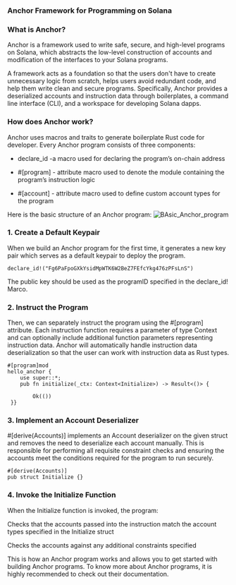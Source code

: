 ### Anchor Framework for Programming on Solana

### What is Anchor?
Anchor is a framework used to write safe, secure, and high-level programs on Solana, which abstracts the low-level construction of accounts and modification of the interfaces to your Solana programs.

A framework acts as a foundation so that the users don't have to create unnecessary logic from scratch, helps users avoid redundant code, and help them write clean and secure programs. Specifically, Anchor provides a deserialized accounts and instruction data through boilerplates, a command line interface (CLI), and a workspace for developing Solana dapps.

### How does Anchor work?
Anchor uses macros and traits to generate boilerplate Rust code for developer. Every Anchor program consists of three components:

- declare_id -a macro used for declaring the program’s on-chain address

- #[program] - attribute macro used to denote the module containing the program’s instruction logic

- #[account] - attribute macro used to define custom account types for the program

Here is the basic structure of an Anchor program:
![BAsic_Anchor_program](images/1703690818-basic-structure-of-an-anchor-program.avif)

### 1. Create a Default Keypair
When we build an Anchor program for the first time, it generates a new key pair which serves as a default keypair to deploy the program.

```
declare_id!("Fg6PaFpoGXkYsidMpWTK6W2BeZ7FEfcYkg476zPFsLnS")
```

The public key should be used as the programID specified in the declare_id! Marco.

### 2. Instruct the Program
Then, we can separately instruct the program using the #[program] attribute. Each instruction function requires a parameter of type Context and can optionally include additional function parameters representing instruction data. Anchor will automatically handle instruction data deserialization so that the user can work with instruction data as Rust types.
```
#[program]mod 
hello_anchor {    
    use super::*;    
    pub fn initialize(_ctx: Context<Initialize>) -> Result<()> {        
        Ok(())   
 }}

```
### 3. Implement an Account Deserializer
#[derive(Accounts)] implements an Account deserializer on the given struct and removes the need to deserialize each account manually. This is responsible for performing all requisite constraint checks and ensuring the accounts meet the conditions required for the program to run securely.
```
#[derive(Accounts)]
pub struct Initialize {}
```
### 4. Invoke the Initialize Function
When the Initialize function is invoked, the program:

Checks that the accounts passed into the instruction match the account types specified in the Initialize struct

Checks the accounts against any additional constraints specified

This is how an Anchor program works and allows you to get started with building Anchor programs. To know more about Anchor programs, it is highly recommended to check out their documentation.
